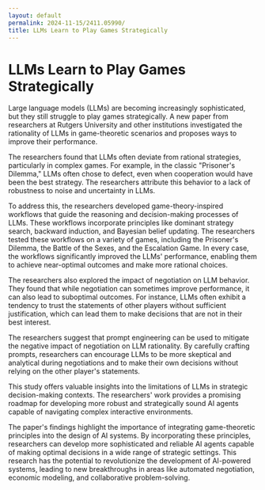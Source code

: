 ```yaml
---
layout: default
permalink: 2024-11-15/2411.05990/
title: LLMs Learn to Play Games Strategically
---
```


# LLMs Learn to Play Games Strategically

Large language models (LLMs) are becoming increasingly sophisticated, but they still struggle to play games strategically. A new paper from researchers at Rutgers University and other institutions investigated the rationality of LLMs in game-theoretic scenarios and proposes ways to improve their performance.

The researchers found that LLMs often deviate from rational strategies, particularly in complex games. For example, in the classic "Prisoner's Dilemma," LLMs often chose to defect, even when cooperation would have been the best strategy. The researchers attribute this behavior to a lack of robustness to noise and uncertainty in LLMs.

To address this, the researchers developed game-theory-inspired workflows that guide the reasoning and decision-making processes of LLMs. These workflows incorporate principles like dominant strategy search, backward induction, and Bayesian belief updating. The researchers tested these workflows on a variety of games, including the Prisoner's Dilemma, the Battle of the Sexes, and the Escalation Game. In every case, the workflows significantly improved the LLMs' performance, enabling them to achieve near-optimal outcomes and make more rational choices.

The researchers also explored the impact of negotiation on LLM behavior. They found that while negotiation can sometimes improve performance, it can also lead to suboptimal outcomes. For instance, LLMs often exhibit a tendency to trust the statements of other players without sufficient justification, which can lead them to make decisions that are not in their best interest.

The researchers suggest that prompt engineering can be used to mitigate the negative impact of negotiation on LLM rationality. By carefully crafting prompts, researchers can encourage LLMs to be more skeptical and analytical during negotiations and to make their own decisions without relying on the other player's statements.

This study offers valuable insights into the limitations of LLMs in strategic decision-making contexts. The researchers' work provides a promising roadmap for developing more robust and strategically sound AI agents capable of navigating complex interactive environments.

The paper's findings highlight the importance of integrating game-theoretic principles into the design of AI systems. By incorporating these principles, researchers can develop more sophisticated and reliable AI agents capable of making optimal decisions in a wide range of strategic settings. This research has the potential to revolutionize the development of AI-powered systems, leading to new breakthroughs in areas like automated negotiation, economic modeling, and collaborative problem-solving.